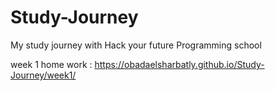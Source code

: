 # Study-Journey
My study journey with Hack your future Programming school

week 1 home work : https://obadaelsharbatly.github.io/Study-Journey/week1/
